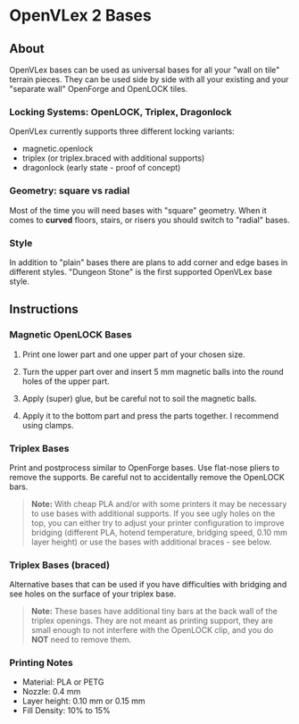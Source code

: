 # OpenVLex 2 Bases



## About

OpenVLex bases can be used as universal bases for all your "wall on tile" terrain pieces. They can be used side by side with all your existing and your "separate wall" OpenForge and OpenLOCK tiles.


### Locking Systems: OpenLOCK, Triplex, Dragonlock

OpenVLex currently supports three different locking variants:

- magnetic.openlock
- triplex (or triplex.braced with additional supports)
- dragonlock (early state - proof of concept)

### Geometry: square vs radial

Most of the time you will need bases with "square" geometry. When it comes to **curved** floors, stairs, or risers you should switch to "radial" bases.

### Style

In addition to "plain" bases there are plans to add corner and edge bases in different styles. "Dungeon Stone" is the first supported OpenVLex base style. 


## Instructions


### Magnetic OpenLOCK Bases

1. Print one lower part and one upper part of your chosen size.

2. Turn the upper part over and insert 5 mm magnetic balls into the round holes of the upper part.

3. Apply (super) glue, but be careful not to soil the magnetic balls.

4. Apply it to the bottom part and press the parts together. I recommend using clamps.


### Triplex Bases

Print and postprocess similar to OpenForge bases.
Use flat-nose pliers to remove the supports. Be careful not to accidentally remove the OpenLOCK bars.

> **Note:** With cheap PLA and/or with some printers it may be necessary to use bases with additional supports. If you see ugly holes on the top, you can either try to adjust your printer configuration to improve bridging (different PLA, hotend temperature, bridging speed, 0.10 mm layer height) or use the bases with additional braces - see below.


### Triplex Bases (braced)

Alternative bases that can be used if you have difficulties with bridging and see holes on the surface of your triplex base.

> **Note:** These bases have additional tiny bars at the back wall of the triplex openings. They are not meant as
> printing support, they are small enough to not interfere with the OpenLOCK clip, and you do **NOT** need to remove them.


### Printing Notes

- Material: PLA or PETG
- Nozzle: 0.4 mm
- Layer height: 0.10 mm or 0.15 mm
- Fill Density: 10% to 15%
